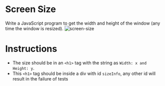 # Screen Size
Write a JavaScript program to get the width and height of the window (any time the window is resized).
![screen-size](https://user-images.githubusercontent.com/78275204/224805706-82d53759-fb7d-4910-ba92-f741a5e052d0.gif)

# Instructions 
- The size should be in an `<h1>` tag with the string as `Width: x and Height: y`.
- This `<h1>` tag should be inside a div with id `sizeInfo`, any other id will result in the failure of tests
